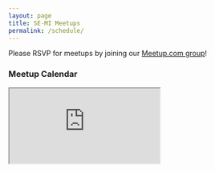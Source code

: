 ```yaml
---
layout: page
title: SE-MI Meetups
permalink: /schedule/
---
```

Please RSVP for meetups by joining our [Meetup.com group](https://www.meetup.com/se-mi-mahjong/)!

### Meetup Calendar
<iframe src="https://calendar.google.com/calendar/embed?width=720&height=800&wkst=1&bgcolor=%23ffffff&ctz=America%2FDetroit&showCalendars=0&showTabs=0&showPrint=0&showDate=0&mode=AGENDA&title=SE-MI%20Riichi%20Schedule&showNav=0&showTitle=0&src=c2VtaXJpaWNoaUBnbWFpbC5jb20&color=%23039BE5"/>
